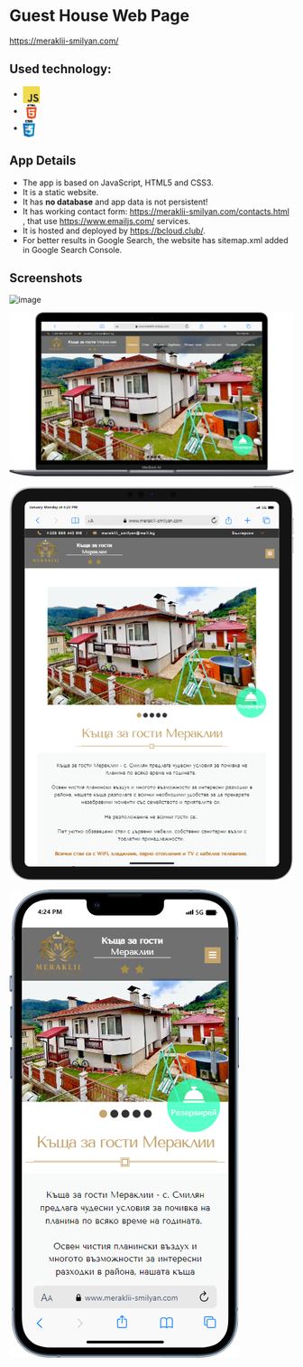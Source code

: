 # Guest House Web Page

https://meraklii-smilyan.com/

## Used technology:
 - <img align="center" src="https://github.com/RadoslavBukov/RadoslavBukov/blob/main/Technologies/JS.png" height="30" />
 - <img align="center" src="https://github.com/RadoslavBukov/RadoslavBukov/blob/main/Technologies/html5.png" height="30" />
 - <img align="center" src="https://github.com/RadoslavBukov/RadoslavBukov/blob/main/Technologies/css3.png" height="30" />

## App Details

 - The app is based on JavaScript, HTML5 and CSS3.
 - It is a static website.
 - It has **no database** and app data is not persistent!
 - It has working contact form: https://meraklii-smilyan.com/contacts.html , that use https://www.emailjs.com/ services.
 - It is hosted and deployed by https://bcloud.club/.
 - For better results in Google Search, the website has sitemap.xml added in Google Search Console.

## Screenshots

![image](https://raw.githubusercontent.com/RadoslavBukov/GuestHouse/main/photos/summary.png)

![image](https://raw.githubusercontent.com/RadoslavBukov/GuestHouse/main/photos/laptop.png)

![image](https://raw.githubusercontent.com/RadoslavBukov/GuestHouse/main/photos/tablet.png)

![image](https://raw.githubusercontent.com/RadoslavBukov/GuestHouse/main/photos/phone.png)